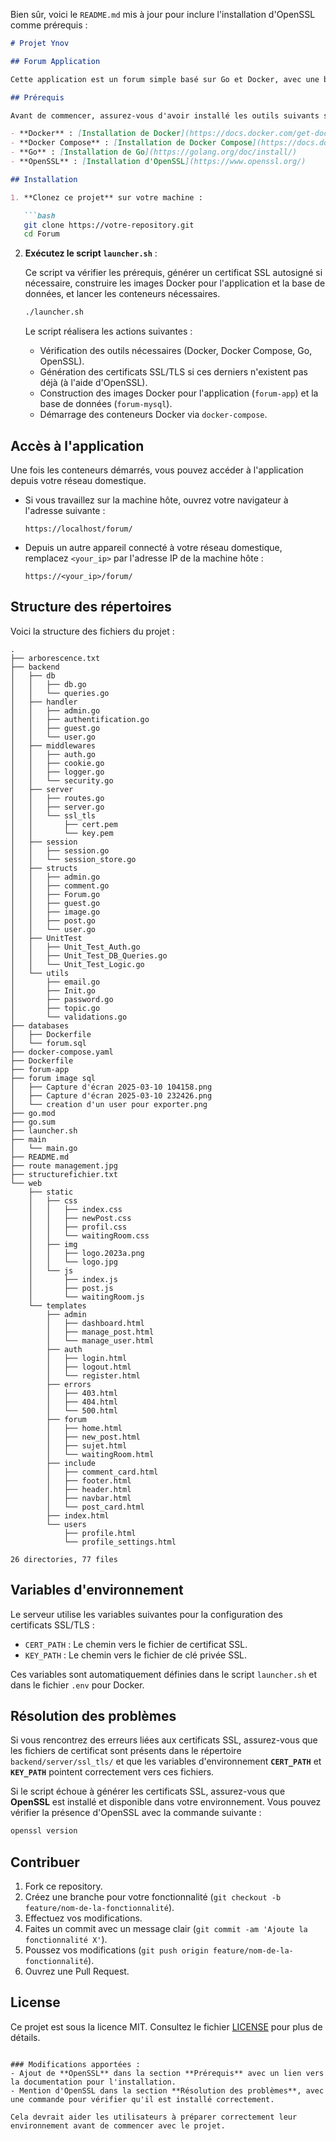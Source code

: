 Bien sûr, voici le `README.md` mis à jour pour inclure l'installation d'OpenSSL comme prérequis :

```markdown
# Projet Ynov

## Forum Application

Cette application est un forum simple basé sur Go et Docker, avec une base de données MySQL et un serveur sécurisé en HTTPS. Ce projet inclut des conteneurs Docker pour l'application et la base de données.

## Prérequis

Avant de commencer, assurez-vous d'avoir installé les outils suivants sur votre machine :

- **Docker** : [Installation de Docker](https://docs.docker.com/get-docker/)
- **Docker Compose** : [Installation de Docker Compose](https://docs.docker.com/compose/install/)
- **Go** : [Installation de Go](https://golang.org/doc/install/)
- **OpenSSL** : [Installation d'OpenSSL](https://www.openssl.org/)

## Installation

1. **Clonez ce projet** sur votre machine :

   ```bash
   git clone https://votre-repository.git
   cd Forum
   ```

2. **Exécutez le script `launcher.sh`** :

   Ce script va vérifier les prérequis, générer un certificat SSL autosigné si nécessaire, construire les images Docker pour l'application et la base de données, et lancer les conteneurs nécessaires.

   ```bash
   ./launcher.sh
   ```

   Le script réalisera les actions suivantes :
   - Vérification des outils nécessaires (Docker, Docker Compose, Go, OpenSSL).
   - Génération des certificats SSL/TLS si ces derniers n'existent pas déjà (à l'aide d'OpenSSL).
   - Construction des images Docker pour l'application (`forum-app`) et la base de données (`forum-mysql`).
   - Démarrage des conteneurs Docker via `docker-compose`.

## Accès à l'application

Une fois les conteneurs démarrés, vous pouvez accéder à l'application depuis votre réseau domestique.

- Si vous travaillez sur la machine hôte, ouvrez votre navigateur à l'adresse suivante :
  ```
  https://localhost/forum/
  ```
  
- Depuis un autre appareil connecté à votre réseau domestique, remplacez `<your_ip>` par l'adresse IP de la machine hôte :
  ```
  https://<your_ip>/forum/
  ```

## Structure des répertoires

Voici la structure des fichiers du projet :

```
.
├── arborescence.txt
├── backend
│   ├── db
│   │   ├── db.go
│   │   └── queries.go
│   ├── handler
│   │   ├── admin.go
│   │   ├── authentification.go
│   │   ├── guest.go
│   │   └── user.go
│   ├── middlewares
│   │   ├── auth.go
│   │   ├── cookie.go
│   │   ├── logger.go
│   │   └── security.go
│   ├── server
│   │   ├── routes.go
│   │   ├── server.go
│   │   └── ssl_tls
│   │       ├── cert.pem
│   │       └── key.pem
│   ├── session
│   │   ├── session.go
│   │   └── session_store.go
│   ├── structs
│   │   ├── admin.go
│   │   ├── comment.go
│   │   ├── Forum.go
│   │   ├── guest.go
│   │   ├── image.go
│   │   ├── post.go
│   │   └── user.go
│   ├── UnitTest
│   │   ├── Unit_Test_Auth.go
│   │   ├── Unit_Test_DB_Queries.go
│   │   └── Unit_Test_Logic.go
│   └── utils
│       ├── email.go
│       ├── Init.go
│       ├── password.go
│       ├── topic.go
│       └── validations.go
├── databases
│   ├── Dockerfile
│   └── forum.sql
├── docker-compose.yaml
├── Dockerfile
├── forum-app
├── forum image sql
│   ├── Capture d'écran 2025-03-10 104158.png
│   ├── Capture d'écran 2025-03-10 232426.png
│   └── creation d'un user pour exporter.png
├── go.mod
├── go.sum
├── launcher.sh
├── main
│   └── main.go
├── README.md
├── route management.jpg
├── structurefichier.txt
└── web
    ├── static
    │   ├── css
    │   │   ├── index.css
    │   │   ├── newPost.css
    │   │   ├── profil.css
    │   │   └── waitingRoom.css
    │   ├── img
    │   │   ├── logo.2023a.png
    │   │   └── logo.jpg
    │   └── js
    │       ├── index.js
    │       ├── post.js
    │       └── waitingRoom.js
    └── templates
        ├── admin
        │   ├── dashboard.html
        │   ├── manage_post.html
        │   └── manage_user.html
        ├── auth
        │   ├── login.html
        │   ├── logout.html
        │   └── register.html
        ├── errors
        │   ├── 403.html
        │   ├── 404.html
        │   └── 500.html
        ├── forum
        │   ├── home.html
        │   ├── new_post.html
        │   ├── sujet.html
        │   └── waitingRoom.html
        ├── include
        │   ├── comment_card.html
        │   ├── footer.html
        │   ├── header.html
        │   ├── navbar.html
        │   └── post_card.html
        ├── index.html
        └── users
            ├── profile.html
            └── profile_settings.html

26 directories, 77 files

```

## Variables d'environnement

Le serveur utilise les variables suivantes pour la configuration des certificats SSL/TLS :

- `CERT_PATH` : Le chemin vers le fichier de certificat SSL.
- `KEY_PATH` : Le chemin vers le fichier de clé privée SSL.

Ces variables sont automatiquement définies dans le script `launcher.sh` et dans le fichier `.env` pour Docker.

## Résolution des problèmes

Si vous rencontrez des erreurs liées aux certificats SSL, assurez-vous que les fichiers de certificat sont présents dans le répertoire `backend/server/ssl_tls/` et que les variables d'environnement **`CERT_PATH`** et **`KEY_PATH`** pointent correctement vers ces fichiers.

Si le script échoue à générer les certificats SSL, assurez-vous que **OpenSSL** est installé et disponible dans votre environnement. Vous pouvez vérifier la présence d'OpenSSL avec la commande suivante :

```bash
openssl version
```

## Contribuer

1. Fork ce repository.
2. Créez une branche pour votre fonctionnalité (`git checkout -b feature/nom-de-la-fonctionnalité`).
3. Effectuez vos modifications.
4. Faites un commit avec un message clair (`git commit -am 'Ajoute la fonctionnalité X'`).
5. Poussez vos modifications (`git push origin feature/nom-de-la-fonctionnalité`).
6. Ouvrez une Pull Request.

## License

Ce projet est sous la licence MIT. Consultez le fichier [LICENSE](LICENSE) pour plus de détails.
```

### Modifications apportées :
- Ajout de **OpenSSL** dans la section **Prérequis** avec un lien vers la documentation pour l'installation.
- Mention d'OpenSSL dans la section **Résolution des problèmes**, avec une commande pour vérifier qu'il est installé correctement.

Cela devrait aider les utilisateurs à préparer correctement leur environnement avant de commencer avec le projet.